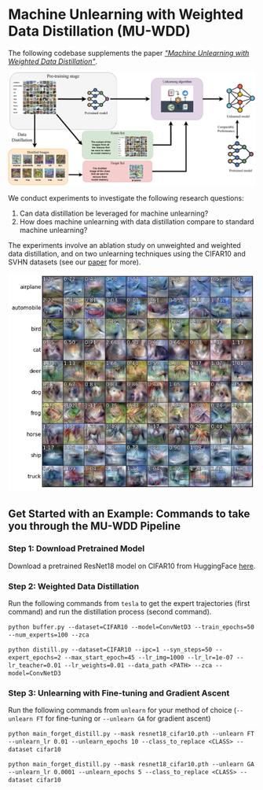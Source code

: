 # Machine Unlearning with Weighted Data Distillation (MU-WDD)

The following codebase supplements the paper [*"Machine Unlearning with Weighted Data Distillation"*](https://www.overleaf.com/read/mwtdcjkzbqcy#7066cf).

![MU with WDD Pipeline](pipeline.png)

We conduct experiments to investigate the following research questions:
1. Can data distillation be leveraged for machine unlearning?
2. How does machine unlearning with data distillation compare to standard machine unlearning?

The experiments involve an ablation study on unweighted and weighted data distillation, and on two unlearning techniques using the CIFAR10 and SVHN datasets (see our [paper](https://www.overleaf.com/read/mwtdcjkzbqcy#7066cf) for more). 

![WDD Output](wdd_output.png)

## Get Started with an Example: Commands to take you through the MU-WDD Pipeline

### Step 1: Download Pretrained Model 
Download a pretrained ResNet18 model on CIFAR10 from HuggingFace [here](https://huggingface.co/edadaltocg/resnet18_cifar10). 

### Step 2: Weighted Data Distillation
Run the following commands from `tesla` to get the expert trajectories (first command) and run the distillation process (second command). 

```shell
python buffer.py --dataset=CIFAR10 --model=ConvNetD3 --train_epochs=50 --num_experts=100 --zca
```
```shell
python distill.py --dataset=CIFAR10 --ipc=1 --syn_steps=50 --expert_epochs=2 --max_start_epoch=45 --lr_img=1000 --lr_lr=1e-07 --lr_teacher=0.01 --lr_weights=0.01 --data_path <PATH> --zca --model=ConvNetD3
```

### Step 3: Unlearning with Fine-tuning and Gradient Ascent
Run the following commands from `unlearn` for your method of choice (`--unlearn FT` for fine-tuning or `--unlearn GA` for gradient ascent)

```shell
python main_forget_distill.py --mask resnet18_cifar10.pth --unlearn FT --unlearn_lr 0.01 --unlearn_epochs 10 --class_to_replace <CLASS> --dataset cifar10
```

```shell
python main_forget_distill.py --mask resnet18_cifar10.pth --unlearn GA --unlearn_lr 0.0001 --unlearn_epochs 5 --class_to_replace <CLASS> --dataset cifar10
```
